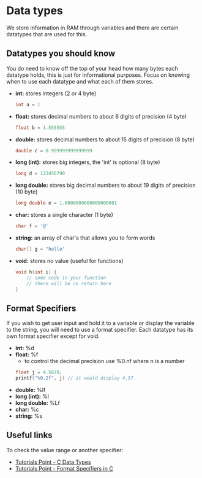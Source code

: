 # Data types

We store information in RAM through variables and there are certain datatypes that are used for this.

## Datatypes you should know

You do need to know off the top of your head how many bytes each datatype holds, this is just for informational purposes. Focus on knowing when to use each datatype and what each of them stores.

- **int:** stores integers (2 or 4 byte)
    ```c
    int a = 1
    ```
- **float:** stores decimal numbers to about 6 digits of precision (4 byte)
    ```c
    float b = 1.555555
    ```
- **double:** stores decimal numbers to about 15 digits of precision (8 byte)
    ```c
    double c = 0.999999999999999
    ```
- **long (int):** stores big integers, the 'int' is optional (8 byte)
    ```c
    long d = 123456790
    ```
- **long double:** stores big decimal numbers to about 19 digits of precision (10 byte)
    ```c
    long double e = 1.0000000000000000001
    ```
- **char:** stores a single character (1 byte)
    ```c
    char f = '@'
    ```
- **string:** an array of char's that allows you to form words
    ```c
    char[] g = "hello"
    ```
- **void:** stores no value (useful for functions)
    ```c
    void h(int i) {
        // some code in your function
        // there will be no return here
    }
    ```

## Format Specifiers
If you wish to get user input and hold it to a variable or display the variable to the string, you will need to use a format specifier. Each datatype has its own format specifier except for void.

- **int:** %d
- **float:** %f
    - to control the decimal precision use %0.nf where n is a number
    ```c
    float j = 4.5678;
    printf("%0.2f", j) // it would display 4.57
    ```
- **double:** %lf
- **long (int):** %l
- **long double:** %Lf
- **char:** %c
- **string:** %s


## Useful links
To check the value range or another specifier:
- [Tutorials Point - C Data Types](https://www.tutorialspoint.com/cprogramming/c_data_types.htm)
- [Tutorials Point - Format Specifiers in C](https://www.tutorialspoint.com/format-specifiers-in-c)
